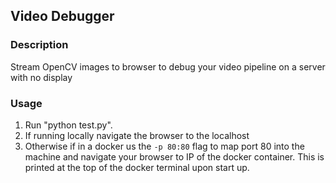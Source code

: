 ## Video Debugger

### Description
Stream OpenCV images to browser to debug  your video pipeline on a server with no display

### Usage
1. Run "python test.py".
2. If running locally navigate the browser to the localhost
3. Otherwise if in a docker us the `-p 80:80` flag to map port 80 into the machine
and navigate your browser to IP of the docker container. This is printed at the top of the docker terminal upon start up.
